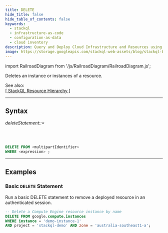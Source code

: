 ```yaml
---
title: DELETE
hide_title: false
hide_table_of_contents: false
keywords:
  - stackql
  - infrastructure-as-code
  - configuration-as-data
  - cloud inventory
description: Query and Deploy Cloud Infrastructure and Resources using SQL
image: https://storage.googleapis.com/stackql-web-assets/blog/stackql-blog-post-featured-image.png
---
```

import RailroadDiagram from '/js/RailroadDiagram/RailroadDiagram.js';

Deletes an instance or instances of a resource. 

See also:  
[[ StackQL Resource Hierarchy ]](/docs/getting-started/resource-hierarchy)

* * * 

## Syntax

*deleteStatement::=*

<RailroadDiagram 
type="delete"
/>

&nbsp;  
&nbsp;  

```sql
DELETE FROM <multipartIdentifier>
WHERE <expression> ;
```

* * *

## Examples

### Basic `DELETE` Statement
Run a basic DELETE statement to remove a deployed resource in an authenticated session.

```sql
-- Delete a Compute Engine resource instance by name
DELETE FROM google.compute.instances 
WHERE instance = 'demo-instance-1' 
AND project = 'stackql-demo' AND zone = 'australia-southeast1-a';
```




